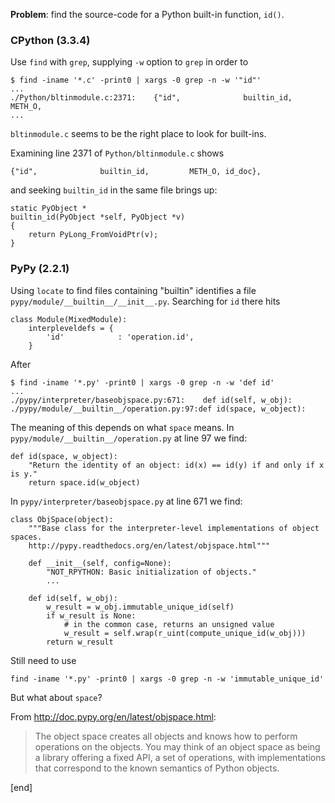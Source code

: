 **Problem**: find the source-code for a Python built-in function, `id()`.

### CPython (3.3.4)

Use `find` with `grep`, supplying `-w` option to `grep` in order to 

~~~
$ find -iname '*.c' -print0 | xargs -0 grep -n -w '"id"'
...
./Python/bltinmodule.c:2371:    {"id",              builtin_id,         METH_O, 
...
~~~

`bltinmodule.c` seems to be the right place to look for built-ins.

Examining line 2371 of `Python/bltinmodule.c` shows 

~~~
{"id",              builtin_id,         METH_O, id_doc},
~~~

and seeking `builtin_id` in the same file brings up:

~~~
static PyObject *
builtin_id(PyObject *self, PyObject *v)
{
    return PyLong_FromVoidPtr(v);
}
~~~

### PyPy (2.2.1)

Using `locate` to find files containing "builtin" identifies a file `pypy/module/__builtin__/__init__.py`. Searching for `id` there hits

~~~
class Module(MixedModule):
    interpleveldefs = {
        'id'            : 'operation.id',
    }
~~~

After

~~~
$ find -iname '*.py' -print0 | xargs -0 grep -n -w 'def id'
...
./pypy/interpreter/baseobjspace.py:671:    def id(self, w_obj):
./pypy/module/__builtin__/operation.py:97:def id(space, w_object):
~~~

The meaning of this depends on what `space` means. In `pypy/module/__builtin__/operation.py` at line 97 we find:

~~~
def id(space, w_object):
    "Return the identity of an object: id(x) == id(y) if and only if x is y."
    return space.id(w_object)
~~~

In `pypy/interpreter/baseobjspace.py` at line 671 we find:

~~~
class ObjSpace(object):
    """Base class for the interpreter-level implementations of object spaces.
    http://pypy.readthedocs.org/en/latest/objspace.html"""

    def __init__(self, config=None):
        "NOT_RPYTHON: Basic initialization of objects."
        ...
    
    def id(self, w_obj):
        w_result = w_obj.immutable_unique_id(self)
        if w_result is None:
            # in the common case, returns an unsigned value
            w_result = self.wrap(r_uint(compute_unique_id(w_obj)))
        return w_result
~~~

Still need to use 

~~~
find -iname '*.py' -print0 | xargs -0 grep -n -w 'immutable_unique_id'
~~~

But what about `space`?

From http://doc.pypy.org/en/latest/objspace.html:

> The object space creates all objects and knows how to perform operations on the objects. You may think of an object space as being a library offering a fixed API, a set of operations, with implementations that correspond to the known semantics of Python objects.

[end]